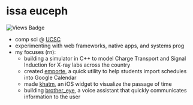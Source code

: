 # issa euceph

![Views Badge](https://komarev.com/ghpvc/?username=euceph&label=views&color=0e75b6&style=flat)

- comp sci @ [UCSC](https://ucsc.edu/)
- experimenting with web frameworks, native apps, and systems prog
- my focuses (rn):
  - building a simulator in C++ to model Charge Transport and Signal Induction for X-ray labs across the country
  - created [emporte](https://emporte.app/), a quick utility to help students import schedules into Google Calendar
  - made [khatm](https://github.com/euceph/khatm), an iOS widget to visualize the passage of time
  - building [brother_eye](https://github.com/euceph/brother_eye), a voice assistant that quickly communicates information to the user
